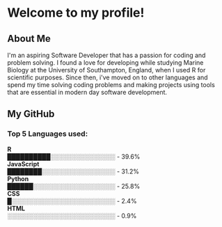 # Welcome to my profile!
## About Me
I'm an aspiring Software Developer that has a passion for coding and problem solving. I found a love for developing while studying Marine Biology at the University 
of Southampton, England, when I used R for scientific purposes. Since then, i've moved on to other languages and spend my time solving coding problems and making projects using tools
that are essential in modern day software development.<br>
## My GitHub
<!--START_SECTION:languages-->
### Top 5 Languages used:<br>
**R**<br>
██████████░░░░░░░░░░░░░░░ - 39.6%<br>
**JavaScript**<br>
████████░░░░░░░░░░░░░░░░░ - 31.2%<br>
**Python**<br>
██████░░░░░░░░░░░░░░░░░░░ - 25.8%<br>
**CSS**<br>
█░░░░░░░░░░░░░░░░░░░░░░░░ - 2.4%<br>
**HTML**<br>
░░░░░░░░░░░░░░░░░░░░░░░░░ - 0.9%<br>

<!--END_SECTION:languages-->


<!--

Here are some ideas to get you started:

- 🔭 I’m currently working on ...
- 🌱 I’m currently learning ...
- 👯 I’m looking to collaborate on ...
- 🤔 I’m looking for help with ...
- 💬 Ask me about ...
- 📫 How to reach me: ...
- 😄 Pronouns: ...
- ⚡ Fun fact: ...
-->
